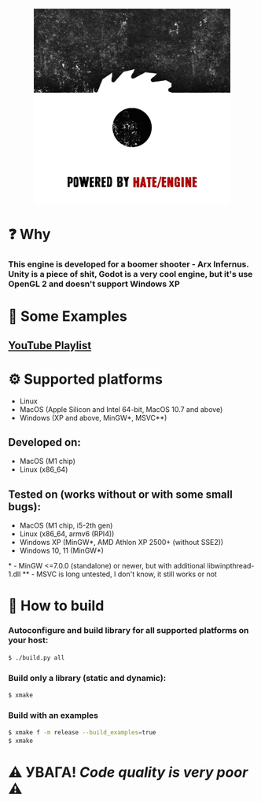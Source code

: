<!-- ![logo](readme_res/logo.png =100x) -->
<!-- <img src="readme_res/logo.png" alt="drawing" width="400" style="display: block; margin: 0 auto"/> -->
<p align="center">
    <img src="readme_res/logo.png" alt="drawing" width="400" style="display: block; margin: 0 auto"/>
</p>

# :question: Why

### This engine is developed for a boomer shooter - Arx Infernus. <br /> Unity is a piece of shit, Godot is a very cool engine, but it's use OpenGL 2 and doesn't support Windows XP


# :eyes: Some Examples

## [YouTube Playlist](https://www.youtube.com/playlist?list=PLcj730HQ_3uWg2s6zLx-olq6rEzHnq53T)


# :gear: Supported platforms

- Linux 
- MacOS (Apple Silicon and Intel 64-bit, MacOS 10.7 and above)
- Windows (XP and above, MinGW\*, MSVC\*\*)

## Developed on:
- MacOS (M1 chip)
- Linux (x86_64)

## Tested on (works without or with some small bugs):
- MacOS (M1 chip, i5-2th gen)
- Linux (x86_64, armv6 (RPI4))
- Windows XP (MinGW*, AMD Athlon XP 2500+ (without SSE2))
- Windows 10, 11 (MinGW*)


\* - MinGW <=7.0.0 (standalone) or newer, but with additional libwinpthread-1.dll
\*\* - MSVC is long untested, I don't know, it still works or not


# :hammer: How to build
### Autoconfigure and build library for all supported platforms on your host:
```sh
$ ./build.py all
```

### Build only а library (static and dynamic): 
```sh
$ xmake
```

### Build with аn examples
```sh
$ xmake f -m release --build_examples=true
$ xmake
```


# :warning: УВАГА! *Code quality is very poor* :warning:
